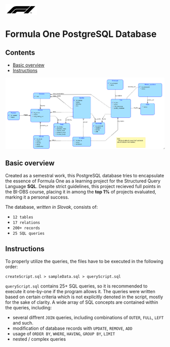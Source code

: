 
<img src="https://raw.githubusercontent.com/patrikmitterpach/f1db/main/images/f1-logo-big.png" width="100">  

# Formula One PostgreSQL Database

## Contents
- [Basic overview](https://github.com/patrikmitterpach/f1db#-contents)
- [Instructions](https://github.com/patrikmitterpach/f1db#-instructions)

<img src="https://github.com/patrikmitterpach/f1db/blob/main/images/conceptual_scheme.png?raw=true"> 

## Basic overview
Created as a semestral work, this PostgreSQL database tries to encapsulate the essence of Formula One as a learning project for the Structured Query Language **SQL**. Despite strict guidelines, this project recieved full points in the BI-DBS course, placing it in among the **top 1%** of projects evaluated, marking it a personal success. 

The database, *written in Slovak*, consists of:
- `12 tables`
- `17 relations` 
- `200+ records`
- `25 SQL queries`

## Instructions
To properly utilize the queries, the files have to be executed in the following order:  
```
createScript.sql > sampleData.sql > queryScript.sql
```
`queryScript.sql` contains 25+ SQL queries, so it is recommended to execute it one-by-one if the program allows it. The queries were written based on certain criteria which is not explicitly denoted in the script, mostly for the sake of clarity. A wide array of SQL concepts are contained within the queries, including:
- several diffrent `JOIN` queries, including combinations of `OUTER`, `FULL`, `LEFT` and such.
- modification of database records with `UPDATE`, `REMOVE`, `ADD`
- usage of `ORDER BY`, `WHERE`, `HAVING`, `GROUP BY`, `LIMIT`
- nested / complex queries
